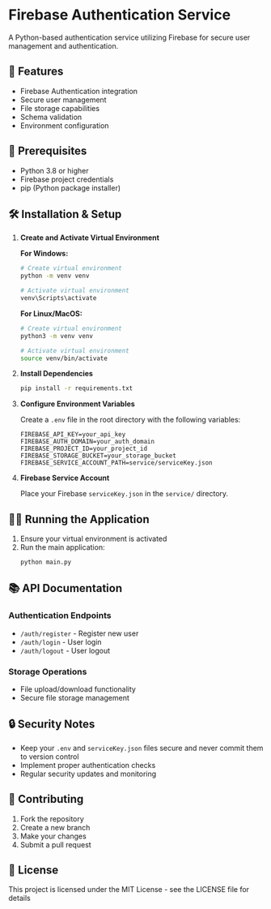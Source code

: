 # Firebase Authentication Service

A Python-based authentication service utilizing Firebase for secure user management and authentication.


## 🚀 Features
- Firebase Authentication integration
- Secure user management
- File storage capabilities
- Schema validation
- Environment configuration

## 🔧 Prerequisites
- Python 3.8 or higher
- Firebase project credentials
- pip (Python package installer)

## 🛠️ Installation & Setup

1. **Create and Activate Virtual Environment**

   **For Windows:**
   ```bash
   # Create virtual environment
   python -m venv venv

   # Activate virtual environment
   venv\Scripts\activate
   ```

   **For Linux/MacOS:**
   ```bash
   # Create virtual environment
   python3 -m venv venv

   # Activate virtual environment
   source venv/bin/activate
   ```

2. **Install Dependencies**
   ```bash
   pip install -r requirements.txt
   ```

3. **Configure Environment Variables**
   
   Create a `.env` file in the root directory with the following variables:
   ```env
   FIREBASE_API_KEY=your_api_key
   FIREBASE_AUTH_DOMAIN=your_auth_domain
   FIREBASE_PROJECT_ID=your_project_id
   FIREBASE_STORAGE_BUCKET=your_storage_bucket
   FIREBASE_SERVICE_ACCOUNT_PATH=service/serviceKey.json
   ```

4. **Firebase Service Account**
   
   Place your Firebase `serviceKey.json` in the `service/` directory.

## 🏃‍♂️ Running the Application

1. Ensure your virtual environment is activated
2. Run the main application:
   ```bash
   python main.py
   ```

## 📚 API Documentation

### Authentication Endpoints
- `/auth/register` - Register new user
- `/auth/login` - User login
- `/auth/logout` - User logout

### Storage Operations
- File upload/download functionality
- Secure file storage management

## 🔒 Security Notes
- Keep your `.env` and `serviceKey.json` files secure and never commit them to version control
- Implement proper authentication checks
- Regular security updates and monitoring

## 🤝 Contributing
1. Fork the repository
2. Create a new branch
3. Make your changes
4. Submit a pull request

## 📝 License
This project is licensed under the MIT License - see the LICENSE file for details
